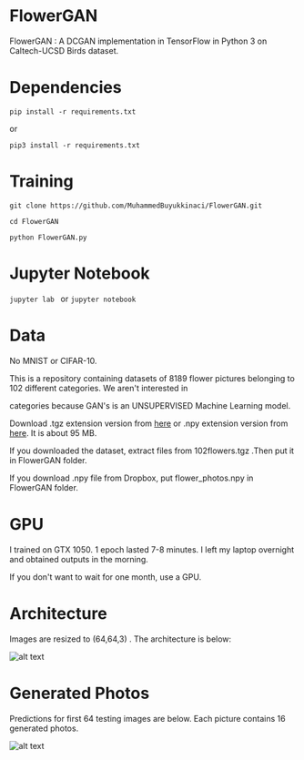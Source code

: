 # FlowerGAN
FlowerGAN : A DCGAN implementation in TensorFlow in Python 3 on Caltech-UCSD Birds dataset.

# Dependencies

```pip install -r requirements.txt```

or

```pip3 install -r requirements.txt```

# Training

```git clone https://github.com/MuhammedBuyukkinaci/FlowerGAN.git```

```cd FlowerGAN```

```python FlowerGAN.py ```

# Jupyter Notebook

```jupyter lab ``` or ```jupyter notebook ```

# Data
No MNIST or CIFAR-10. 

This is a repository containing datasets of 8189 flower pictures belonging to 102 different categories. We aren't interested in

categories because GAN's is an UNSUPERVISED Machine Learning model.

Download .tgz extension version from [here](
http://www.robots.ox.ac.uk/~vgg/data/flowers/102/) or .npy extension version from [here](
https://www.dropbox.com/s/gmu2cxgjktcnw40/flower_photos.npy?dl=0). It is about 95 MB.

If you downloaded the dataset, extract files from 102flowers.tgz .Then put it in FlowerGAN folder.

If you download .npy file from Dropbox, put flower_photos.npy in FlowerGAN folder.

# GPU
I trained on GTX 1050. 1 epoch lasted 7-8 minutes. I left my laptop overnight and obtained outputs in the morning.

If you don't want to wait for one month, use a GPU.

# Architecture
Images are resized to (64,64,3) . The architecture is below:

![alt text](https://cdn-images-1.medium.com/max/1800/1*JnUzBXe5Zq-HT--iNKrCuQ.png) 

# Generated Photos
Predictions for first 64 testing images are below. Each picture contains 16 generated photos.

![alt text](https://github.com/MuhammedBuyukkinaci/FlowerGAN/blob/master/generated_photos.gif)
